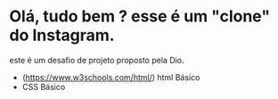 # Olá, tudo bem ? esse é um "clone" do Instagram.
 este é um desafio de projeto proposto pela Dio.
 
* (https://www.w3schools.com/html/) html Básico
*    CSS Básico
